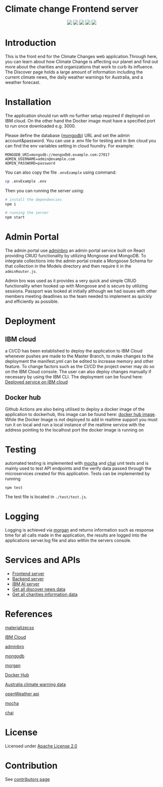 # Climate change Frontend server

<p align="center">
    <a href="https://github.com/ClimateChangeWeb/FrontendServer/graphs/contributors" alt="Contributors">
        <img src="https://img.shields.io/github/contributors/ClimateChangeWeb/FrontendServer" /></a>

   <a href="https://github.com/ClimateChangeWeb/FrontendServer/issues" alt="Issues">
        <img src="https://img.shields.io/github/issues/ClimateChangeWeb/FrontendServer" /></a>

  <a href="https://github.com/ClimateChangeWeb/FrontendServer/blob/master/LICENSE" alt="License">
        <img src="https://img.shields.io/github/license/ClimateChangeWeb/FrontendServer" /></a>
  
  <a href="https://github.com/ClimateChangeWeb/FrontendServer/actions/workflows/dockerDeploy.yml" alt="License">
        <img src= "https://github.com/ClimateChangeWeb/FrontendServer/actions/workflows/dockerDeploy.yml/badge.svg"/></a>
  
  <a href= "https://github.com/ClimateChangeWeb/FrontendServer/actions/workflows/unitTesting.yml" alt="License">
        <img src= "https://github.com/ClimateChangeWeb/FrontendServer/actions/workflows/unitTesting.yml/badge.svg"/></a>
  
</p>

# Introduction

This is the front end for the Climate Changes web application.Through here, you can learn about how Climate Change is affecting our planet and find out more about the charities and organizations that work to curb its influence. The Discover page holds a large amount of information including the current climate news, the daily weather warnings for Australia, and a weather forecast.

# Installation

The application should run with no further setup required if deployed on IBM cloud. On the other hand the Docker image must have a specified port to run once downloaded e.g. 3000.

Please define the database ([mongodb](https://www.mongodb.com/)) URL and set the admin account&password. You can use a .env file for testing and in ibm cloud you can find the env variables setting in cloud foundry. For example:

```
MONGODB_URI=mongodb://mongodb0.example.com:27017
ADMIN_USERNAME=admin@example.com
ADMIN_PASSWORD=password
```

You can also copy the file `.envExample` using command:

```bash
cp .envExample .env
```

Then you can running the server using:

```bash
# install the dependencies
npm i

# running the server
npm start
```

# Admin Portal

The admin portal use [adminbro](https://adminbro.com/) an admin portal service built on React providing CRUD functionality by utilizing Mongoose and MongoDB. To integrate collections into the admin portal create a Mongoose Schema for that collection in the Models directory and then require it in the `adminRouter.js`.

Admin bro was used as it provides a very quick and simple CRUD functionality when hooked up with Mongoose and is secure by utilizing sessions. Passport was looked at initially although we had issues with other members meeting deadlines so the team needed to implement as quickly and efficiently as possible.

# Deployment

## IBM cloud

a CI/CD has been established to deploy the application to IBM Cloud whenever pushes are made to the Master Branch, to make changes to the deployment the manifest.yml can be edited to increase memory and other feature. To change factors such as the CI/CD the project owner may do so on the IBM Cloud console.
The user can also deploy changes manually if necessary by using the IBM CLI. The deployment can be found here: [Deployed service on IBM cloud](https://climate-change-frontend.us-south.cf.appdomain.cloud/)

## Docker hub

Github Actions are also being utilised to deploy a docker image of the application to dockerhub, this image can be found here: [docker hub image](https://hub.docker.com/r/ergourrrr/climate-change-frontend). While the Docker Image is not deployed to add in realtime support you must run it on local and run a local instance of the realtime service with the address pointing to the localhost port the docker image is running on

# Testing

automated testing is implemented with [mocha](https://mochajs.org/) and [chai](https://www.chaijs.com/) unit tests and is mainly used to test API endpoints and the verify data passed through the microservices created for this application. Tests can be implemented by running

```
npm test
```

The test file is located in `./test/test.js`.

# Logging

Logging is achieved via [morgan](https://github.com/expressjs/morgan) and returns information such as response time for all calls made in the application, the results are logged into the applications server.log file and also within the servers console.

# Services and APIs

- [Frontend server](https://climate-change-frontend.us-south.cf.appdomain.cloud/)
- [Backend server](https://climate-change-backend.us-south.cf.appdomain.cloud/)
- [IBM AI server](https://ibm-ai.us-south.cf.appdomain.cloud/)
- [Get all discover news data](https://us-south.functions.appdomain.cloud/api/v1/web/21aa5286-66d7-41a8-b547-3e067029a6bc/default/getDicoverNews)
- [Get all charities information data](https://us-south.functions.appdomain.cloud/api/v1/web/21aa5286-66d7-41a8-b547-3e067029a6bc/default/getCharities)

# References

[materializecss](https://materializecss.com/)

[IBM Cloud](https://www.ibm.com/cloud)

[adminbro](https://adminbro.com/)

[mongodb](https://www.mongodb.com/)

[morgan](https://github.com/expressjs/morgan)

[Docker Hub](https://hub.docker.com/)

[Australia climate warning data](http://www.bom.gov.au/rss/?ref=ftr)

[openWeather api](https://openweathermap.org/api)

[mocha](https://mochajs.org/)

[chai](https://www.chaijs.com/)

# License

Licensed under [Apache License 2.0](https://github.com/ClimateChangeWeb/FrontendServer/blob/master/LICENSE)

# Contribution

See [contributors page](https://github.com/ClimateChangeWeb/FrontendServer/graphs/contributors)
